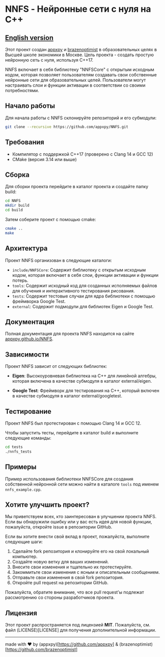 # NNFS - Нейронные сети с нуля на C++
## [English version](README.md)

Этот проект создан [appxpy](https://github.com/appxpy) и [brazenoptimist](https://github.com/brazenoptimist) в образовательных целях в Высшей школе экономики в Москве. Цель проекта - создать простую нейронную сеть с нуля, используя C++17.

NNFS включает в себя библиотеку "NNFSCore" с открытым исходным кодом, которая позволяет пользователям создавать свои собственные нейронные сети для образовательных целей. Пользователи могут настраивать слои и функции активации в соответствии со своими потребностями.

## Начало работы

Для начала работы с NNFS склонируйте репозиторий и его субмодули:

```bash
git clone --recursive https://github.com/appxpy/NNFS.git
```

## Требования

- Компилятор с поддержкой C++17 (проверено с Clang 14 и GCC 12)
- CMake (версия 3.14 или выше)

## Сборка

Для сборки проекта перейдите в каталог проекта и создайте папку build:

```bash
cd NNFS
mkdir build
cd build
```

Затем соберите проект с помощью cmake:

```bash
cmake ..
make
```

## Архитектура

Проект NNFS организован в следующие каталоги:


- `include/NNFSCore`: Содержит библиотеку с открытым исходным кодом, которая включает в себя слои, функции активации и функции потерь.
- `tools`: Содержит исходный код для созданных исполняемых файлов для обучения и интерактивного тестирования рисования.
- `tests`: Содержит тестовые случаи для ядра библиотеки с помощью фреймворка Google Test.
- `external`: Содержит подмодули для библиотек Eigen и Google Test.

## Документация

Полная документация для проекта NNFS находится на сайте [appxpy.github.io/NNFS](appxpy.github.io/NNFS).

## Зависимости

Проект NNFS зависит от следующих библиотек:

- **Eigen**: Высокоуровневая библиотека на C++ для линейной алгебры, которая включена в качестве субмодуля в каталог external/eigen.

- **Google Test**: Фреймворк для тестирования на C++, который включен в качестве субмодуля в каталог external/googletest.

## Тестирование

Проект NNFS был протестирован с помощью Clang 14 и GCC 12.

Чтобы запустить тесты, перейдите в каталог build и выполните следующие команды:

```bash
cd tests
./nnfs_tests
```

## Примеры

Пример использования библиотеки NNFSCore для создания собственной нейронной сети можно найти в каталоге `tools` под именем `nnfs_example.cpp`.

## Хотите улучшить проект?

Мы приветствуем всех, кто заинтересован в улучшении проекта NNFS. Если вы обнаружили ошибку или у вас есть идея для новой функции, пожалуйста, откройте issue в репозитории GitHub.

Если вы хотите внести свой вклад в проект, пожалуйста, выполните следующие шаги:

1. Сделайте fork репозитория и клонируйте его на свой локальный компьютер.
2. Создайте новую ветку для ваших изменений.
3. Внесите свои изменения и тщательно их протестируйте.
4. Закоммитьте свои изменения с ясным и описательным сообщением.
5. Отправьте свои изменения в свой fork репозитория.
6. Откройте pull request на репозитории GitHub.

Пожалуйста, обратите внимание, что все pull request'ы подлежат рассмотрению со стороны разработчиков проекта.

## Лицензия

Этот проект распространяется под лицензией **MIT**. Пожалуйста, см. файл (LICENSE)[LICENSE] для получения дополнительной информации.

---

made with ❤️ by (appxpy)[https://github.com/appxpy] & (brazenoptimist)[https://github.com/brazenoptimist]